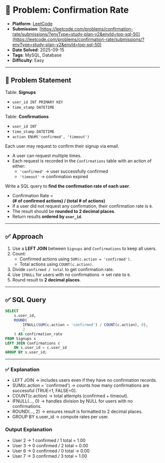 # 🧲 Problem: Confirmation Rate

- **Platform**: [LeetCode](https://leetcode.com/problems/confirmation-rate/description/?envType=study-plan-v2&envId=top-sql-50)
- **Submission**: [https://leetcode.com/problems/confirmation-rate/submissions/?envType=study-plan-v2&envId=top-sql-50](https://leetcode.com/problems/confirmation-rate/submissions/?envType=study-plan-v2&envId=top-sql-50)
- **Date Solved**: 2025-09-15
- **Tags**: MySQL, Database
- **Difficulty**: Easy

---

## 📌 Problem Statement
Table: **Signups**
- `user_id INT PRIMARY KEY`
- `time_stamp DATETIME`

Table: **Confirmations**
- `user_id INT`
- `time_stamp DATETIME`
- `action ENUM('confirmed', 'timeout')`

Each user may request to confirm their signup via email.  
- A user can request multiple times.  
- Each request is recorded in the `Confirmations` table with an action of either:
  - `'confirmed'` → user successfully confirmed  
  - `'timeout'` → confirmation expired  

Write a SQL query to **find the confirmation rate of each user**.  

- Confirmation Rate =  
  **(# of confirmed actions) / (total # of actions)**  
- If a user did not request any confirmation, their confirmation rate is `0`.  
- The result should be **rounded to 2 decimal places**.  
- Return results **ordered by `user_id`**.  

---

## ✅ Approach
1. Use a **LEFT JOIN** between `Signups` and `Confirmations` to keep all users.  
2. Count:
   - Confirmed actions using `SUM(c.action = 'confirmed')`.  
   - Total actions using `COUNT(c.action)`.  
3. Divide `confirmed / total` to get confirmation rate.  
4. Use `IFNULL` for users with no confirmations → set rate to `0`.  
5. Round result to **2 decimal places**.  

---

## ✅ SQL Query

```sql
SELECT 
    s.user_id,
    ROUND(
        IFNULL(SUM(c.action = 'confirmed') / COUNT(c.action), 0),
        2
    ) AS confirmation_rate
FROM Signups s
LEFT JOIN Confirmations c
    ON s.user_id = c.user_id
GROUP BY s.user_id;
```
---

### ✅ Explanation

- LEFT JOIN → includes users even if they have no confirmation records.
- SUM(c.action = 'confirmed') → counts how many confirmations are successful (TRUE=1, FALSE=0).
- COUNT(c.action) → total attempts (confirmed + timeout).
- IFNULL(..., 0) → handles division by NULL for users with no confirmations.
- ROUND(..., 2) → ensures result is formatted to 2 decimal places.
- GROUP BY s.user_id → compute rates per user.

### Output Explanation

- User 2 → 1 confirmed / 1 total = 1.00
- User 3 → 0 confirmed / 2 total = 0.00
- User 6 → 0 confirmed / 0 total → 0.00
- User 7 → 3 confirmed / 3 total = 1.00
